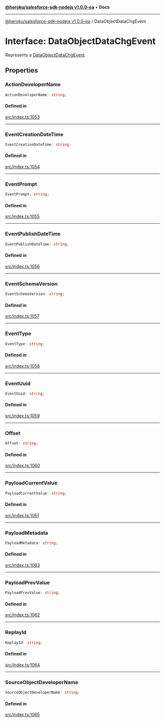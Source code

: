 [**@heroku/salesforce-sdk-nodejs v1.0.0-ea**](../README.md) • **Docs**

***

[@heroku/salesforce-sdk-nodejs v1.0.0-ea](../README.md) / DataObjectDataChgEvent

# Interface: DataObjectDataChgEvent

Represents a [DataObjectDataChgEvent](https://developer.salesforce.com/docs/atlas.en-us.platform_events.meta/platform_events/sforce_api_objects_dataobjectdatachgevent.htm).

## Properties

### ActionDeveloperName

```ts
ActionDeveloperName: string;
```

#### Defined in

[src/index.ts:1053](https://github.com/heroku/heroku-applink-nodejs/blob/964a49b1b7eff1b886f572faf2baab589b474aff/src/index.ts#L1053)

***

### EventCreationDateTime

```ts
EventCreationDateTime: string;
```

#### Defined in

[src/index.ts:1054](https://github.com/heroku/heroku-applink-nodejs/blob/964a49b1b7eff1b886f572faf2baab589b474aff/src/index.ts#L1054)

***

### EventPrompt

```ts
EventPrompt: string;
```

#### Defined in

[src/index.ts:1055](https://github.com/heroku/heroku-applink-nodejs/blob/964a49b1b7eff1b886f572faf2baab589b474aff/src/index.ts#L1055)

***

### EventPublishDateTime

```ts
EventPublishDateTime: string;
```

#### Defined in

[src/index.ts:1056](https://github.com/heroku/heroku-applink-nodejs/blob/964a49b1b7eff1b886f572faf2baab589b474aff/src/index.ts#L1056)

***

### EventSchemaVersion

```ts
EventSchemaVersion: string;
```

#### Defined in

[src/index.ts:1057](https://github.com/heroku/heroku-applink-nodejs/blob/964a49b1b7eff1b886f572faf2baab589b474aff/src/index.ts#L1057)

***

### EventType

```ts
EventType: string;
```

#### Defined in

[src/index.ts:1058](https://github.com/heroku/heroku-applink-nodejs/blob/964a49b1b7eff1b886f572faf2baab589b474aff/src/index.ts#L1058)

***

### EventUuid

```ts
EventUuid: string;
```

#### Defined in

[src/index.ts:1059](https://github.com/heroku/heroku-applink-nodejs/blob/964a49b1b7eff1b886f572faf2baab589b474aff/src/index.ts#L1059)

***

### Offset

```ts
Offset: string;
```

#### Defined in

[src/index.ts:1060](https://github.com/heroku/heroku-applink-nodejs/blob/964a49b1b7eff1b886f572faf2baab589b474aff/src/index.ts#L1060)

***

### PayloadCurrentValue

```ts
PayloadCurrentValue: string;
```

#### Defined in

[src/index.ts:1061](https://github.com/heroku/heroku-applink-nodejs/blob/964a49b1b7eff1b886f572faf2baab589b474aff/src/index.ts#L1061)

***

### PayloadMetadata

```ts
PayloadMetadata: string;
```

#### Defined in

[src/index.ts:1063](https://github.com/heroku/heroku-applink-nodejs/blob/964a49b1b7eff1b886f572faf2baab589b474aff/src/index.ts#L1063)

***

### PayloadPrevValue

```ts
PayloadPrevValue: string;
```

#### Defined in

[src/index.ts:1062](https://github.com/heroku/heroku-applink-nodejs/blob/964a49b1b7eff1b886f572faf2baab589b474aff/src/index.ts#L1062)

***

### ReplayId

```ts
ReplayId: string;
```

#### Defined in

[src/index.ts:1064](https://github.com/heroku/heroku-applink-nodejs/blob/964a49b1b7eff1b886f572faf2baab589b474aff/src/index.ts#L1064)

***

### SourceObjectDeveloperName

```ts
SourceObjectDeveloperName: string;
```

#### Defined in

[src/index.ts:1065](https://github.com/heroku/heroku-applink-nodejs/blob/964a49b1b7eff1b886f572faf2baab589b474aff/src/index.ts#L1065)
